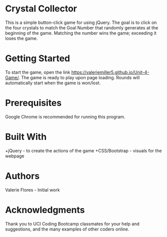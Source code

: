 # Crystal Collector

This is a simple button-click game for using jQuery.  The goal is to click on the four crystals to match the Goal Number that randomly generates at the beginning of the game.  Matching the number wins the game; exceeding it loses the game.

# Getting Started
To start the game, open the link https://valeriemiller5.github.io/Unit-4-Game/. The game is ready to play upon page loading.  Rounds will automatically start when the game is won/lost.

# Prerequisites
Google Chrome is recommended for running this program.

# Built With
+jQuery - to create the actions of the game
+CSS/Bootstrap - visuals for the webpage

# Authors
Valerie Flores - Initial work

# Acknowledgments
Thank you to UCI Coding Bootcamp classmates for your help and suggestions, and the many examples of other coders online.